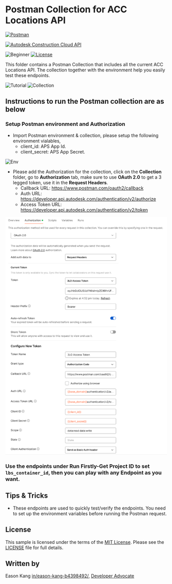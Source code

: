 # Postman Collection for ACC Locations API

[![Postman](https://img.shields.io/badge/Postman-v8-orange.svg)](https://www.getpostman.com/)

[![Autodesk Construction Cloud API](https://img.shields.io/badge/Autodesk%20Construction%20Cloud%20API-v1-green.svg)](https://aps.autodesk.com/en/docs/acc/v1/overview/)

![Beginner](https://img.shields.io/badge/Level-Beginner-green.svg)
[![License](https://img.shields.io/:license-MIT-blue.svg)](http://opensource.org/licenses/MIT)

This folder contains a Postman Collection that includes all the current ACC Locations API. The collection together with the environment help you easily test these endpoints.

![Tutorial](img/tutorial.png)
![Collection](img/collection.png)


## Instructions to run the Postman collection are as below

### Setup Postman environment and Authorization
- Import Postman environment & collection, please setup the following environment vialables, 
    - client_id:     APS App Id.
    - client_secret: APS App Secret.

![Env](img/env.png)

- Please add the Authorization for the collection, click on the **Collection** folder, go to **Authorization** tab, make sure to use **OAuth 2.0** to get a 3 legged token, use it in the **Request Headers**.
    - Callback URL: https://www.postman.com/oauth2/callback
    - Auth URL: https://developer.api.autodesk.com/authentication/v2/authorize
    - Access Token URL: https://developer.api.autodesk.com/authentication/v2/token

![3leggedToken](img/3leggedToken.png)

### Use the endpoints under **Run Firstly-Get Project ID** to set `lbs_container_id`, then you can play with any Endpoint as you want.

## Tips & Tricks
- These endpoints are used to quickly test/verify the endpoints. You need to set up the environment variables before running the Postman request.

## License
This sample is licensed under the terms of the [MIT License](http://opensource.org/licenses/MIT). Please see the [LICENSE](../LICENSE) file for full details.

## Written by
Eason Kang [in/eason-kang-b4398492/](https://www.linkedin.com/in/eason-kang-b4398492), [Developer Advocate](http://aps.autodesk.com)
